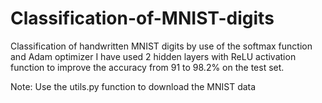# Classification-of-MNIST-digits
Classification of handwritten MNIST digits by use of the softmax function and Adam optimizer
I have used 2 hidden layers with ReLU activation function to improve the accuracy from 91 to 98.2% on the test set.

Note: Use the utils.py function to download the MNIST data
